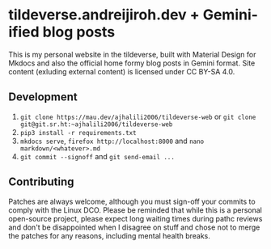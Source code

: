 # tildeverse.andreijiroh.dev + Gemini-ified blog posts

This is my personal website in the tildeverse, built with Material Design for Mkdocs and also the
official home formy blog posts in Gemini format. Site content (exluding external content) is licensed
under CC BY-SA 4.0.

## Development

1. `git clone https://mau.dev/ajhalili2006/tildeverse-web` or `git clone git@git.sr.ht:~ajhalili2006/tildeverse-web`
2. `pip3 install -r requirements.txt`
3. `mkdocs serve`, `firefox http://localhost:8000` and `nano markdown/<whatever>.md`
4. `git commit --signoff` and `git send-email ...`

## Contributing

Patches are always welcome, although you must sign-off your commits to comply with the Linux DCO.
Please be reminded that while this is a personal open-source project, please expect long waiting
times during pathc reviews and don't be disappointed when I disagree on stuff and chose not to merge
the patches for any reasons, including mental health breaks.
